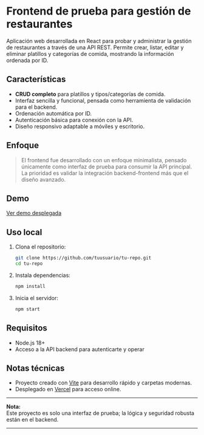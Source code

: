 # Frontend de prueba para gestión de restaurantes

Aplicación web desarrollada en React para probar y administrar la gestión de restaurantes a través de una API REST. Permite crear, listar, editar y eliminar platillos y categorías de comida, mostrando la información ordenada por ID.

## Características

- **CRUD completo** para platillos y tipos/categorías de comida.
- Interfaz sencilla y funcional, pensada como herramienta de validación para el backend.
- Ordenación automática por ID.
- Autenticación básica para conexión con la API.
- Diseño responsivo adaptable a móviles y escritorio.

## Enfoque

> El frontend fue desarrollado con un enfoque minimalista, pensado únicamente como interfaz de prueba para consumir la API principal. La prioridad es validar la integración backend-frontend más que el diseño avanzado.

## Demo

[Ver demo desplegada](https://frontend-pruebas.vercel.app)

## Uso local

1. Clona el repositorio:
    ```bash
    git clone https://github.com/tuusuario/tu-repo.git
    cd tu-repo
    ```
2. Instala dependencias:
    ```bash
    npm install
    ```
3. Inicia el servidor:
    ```bash
    npm start
    ```

## Requisitos

- Node.js 18+
- Acceso a la API backend para autenticarte y operar

## Notas técnicas

- Proyecto creado con [Vite](https://vitejs.dev/) para desarrollo rápido y carpetas modernas.
- Desplegado en [Vercel](https://vercel.com/) para acceso online.

---

**Nota:**  
Este proyecto es solo una interfaz de prueba; la lógica y seguridad robusta están en el backend.

---